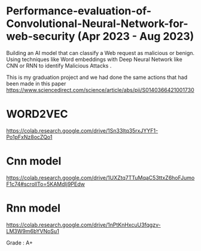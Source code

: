 # Performance-evaluation-of-Convolutional-Neural-Network-for-web-security (Apr 2023 - Aug 2023)

Building an AI model that can classify a Web request as malicious or benign. Using techniques like Word embeddings with Deep Neural Network like CNN or RNN to identify Malicious Attacks .

This is my graduation project and we had done the same actions that had been made in this paper 
https://www.sciencedirect.com/science/article/abs/pii/S0140366421001730

# WORD2VEC

https://colab.research.google.com/drive/1Sn33ltq35rxJYYF1-Po1pFxNz8ocZQo1

# Cnn model

https://colab.research.google.com/drive/1UXZtq7TTuMqaC53ttxZ6hoFJumoF1c74#scrollTo=5KAMdIj9PEdw

# Rnn model

https://colab.research.google.com/drive/1nPtKnHxcuU3fqgzv-LM3W9m6bYVNoSu1

Grade : A+
